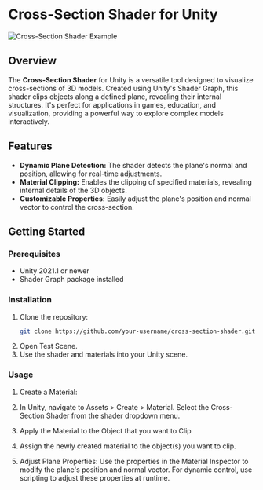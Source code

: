 # Cross-Section Shader for Unity

![Cross-Section Shader Example](https://gamesnavneet.s3.eu-north-1.amazonaws.com/Git+Data/CrossShaderGif.gif)

## Overview

The **Cross-Section Shader** for Unity is a versatile tool designed to visualize cross-sections of 3D models. Created using Unity's Shader Graph, this shader clips objects along a defined plane, revealing their internal structures. It's perfect for applications in games, education, and visualization, providing a powerful way to explore complex models interactively.

## Features

- **Dynamic Plane Detection:** The shader detects the plane's normal and position, allowing for real-time adjustments.
- **Material Clipping:** Enables the clipping of specified materials, revealing internal details of the 3D objects.
- **Customizable Properties:** Easily adjust the plane's position and normal vector to control the cross-section.

## Getting Started

### Prerequisites

- Unity 2021.1 or newer
- Shader Graph package installed

### Installation

1. Clone the repository:
   ```bash
   git clone https://github.com/your-username/cross-section-shader.git
2. Open Test Scene.
3. Use the shader and materials into your Unity scene.

 ### Usage

1. Create a Material:

2. In Unity, navigate to Assets > Create > Material.
   Select the Cross-Section Shader from the shader dropdown menu.

3. Apply the Material to the Object that you want to Clip

4. Assign the newly created material to the object(s) you want to clip.

5. Adjust Plane Properties:
   Use the properties in the Material Inspector to modify the plane's position and normal vector.
   For dynamic control, use scripting to adjust these properties at runtime.
  


